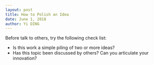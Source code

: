 ```yaml
---
layout: post
title: How to Polish an Idea
date: June 1, 2018
author: Yi DING
---
```




Before talk to others, try the following check list:

* Is this work a simple piling of two or more ideas?
* Has this topic been discussed by others? Can you articulate your innovation?